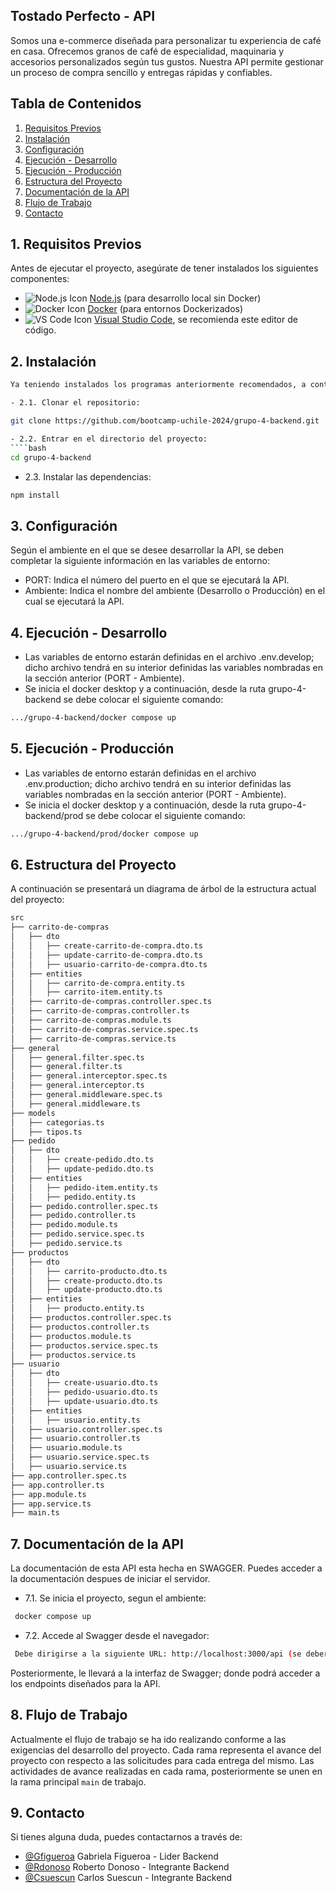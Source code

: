 ## Tostado Perfecto - API

Somos una e-commerce diseñada para personalizar tu experiencia de café en casa. Ofrecemos granos de café de especialidad, maquinaria y accesorios personalizados según tus gustos. Nuestra API permite gestionar un proceso de compra sencillo y entregas rápidas y confiables.

## Tabla de Contenidos

1. [Requisitos Previos](#requisitos-previos)
2. [Instalación](#instalación)
3. [Configuración](#configuración)
4. [Ejecución - Desarrollo](#ejecución---desarrollo)
5. [Ejecución - Producción](#ejecución---producción)
6. [Estructura del Proyecto](#estructura-del-proyecto)
7. [Documentación de la API](#documentación-de-la-api)
8. [Flujo de Trabajo](#flujo-de-trabajo)
9. [Contacto](#contacto)

## 1. Requisitos Previos

Antes de ejecutar el proyecto, asegúrate de tener instalados los siguientes componentes:

- ![Node.js Icon](https://img.icons8.com/color/48/000000/nodejs.png) [Node.js](https://nodejs.org/) (para desarrollo local sin Docker)
- ![Docker Icon](https://img.icons8.com/color/48/000000/docker.png) [Docker](https://www.docker.com/get-started) (para entornos Dockerizados)
- ![VS Code Icon](https://img.icons8.com/color/48/000000/visual-studio-code-2019.png) [Visual Studio Code](https://code.visualstudio.com/download), se recomienda este editor de código.

## 2. Instalación
````bash
Ya teniendo instalados los programas anteriormente recomendados, a continuación deberá:

- 2.1. Clonar el repositorio:

git clone https://github.com/bootcamp-uchile-2024/grupo-4-backend.git

- 2.2. Entrar en el directorio del proyecto:
````bash
cd grupo-4-backend
````
- 2.3. Instalar las dependencias:
````bash
npm install
````
## 3. Configuración

Según el ambiente en el que se desee desarrollar la API, se deben completar la siguiente información en las variables de entorno:

- PORT: Indica el número del puerto en el que se ejecutará la API.
- Ambiente: Indica el nombre del ambiente (Desarrollo o Producción) en el cual se ejecutará la API.
 
## 4. Ejecución - Desarrollo

- Las variables de entorno estarán definidas en el archivo .env.develop; dicho archivo tendrá en su interior definidas las variables nombradas en la sección anterior (PORT - Ambiente). 
- Se inicia el docker desktop y a continuación, desde la ruta grupo-4-backend se debe colocar el siguiente comando:
````bash
.../grupo-4-backend/docker compose up
````

## 5. Ejecución - Producción

- Las variables de entorno estarán definidas en el archivo .env.production; dicho archivo tendrá en su interior definidas las variables nombradas en la sección anterior (PORT - Ambiente). 
- Se inicia el docker desktop y a continuación, desde la ruta grupo-4-backend/prod se debe colocar el siguiente comando:
````bash
.../grupo-4-backend/prod/docker compose up
````
## 6. Estructura del Proyecto

A continuación se presentará un diagrama de árbol de la estructura actual del proyecto:

````bash
src
├── carrito-de-compras
│   ├── dto
│   │   ├── create-carrito-de-compra.dto.ts
│   │   ├── update-carrito-de-compra.dto.ts
│   │   ├── usuario-carrito-de-compra.dto.ts
│   ├── entities
│   │   ├── carrito-de-compra.entity.ts
│   │   ├── carrito-item.entity.ts
│   ├── carrito-de-compras.controller.spec.ts
│   ├── carrito-de-compras.controller.ts
│   ├── carrito-de-compras.module.ts
│   ├── carrito-de-compras.service.spec.ts
│   ├── carrito-de-compras.service.ts
├── general
│   ├── general.filter.spec.ts
│   ├── general.filter.ts
│   ├── general.interceptor.spec.ts
│   ├── general.interceptor.ts
│   ├── general.middleware.spec.ts
│   ├── general.middleware.ts
├── models
│   ├── categorias.ts
│   ├── tipos.ts
├── pedido
│   ├── dto
│   │   ├── create-pedido.dto.ts
│   │   ├── update-pedido.dto.ts
│   ├── entities
│   │   ├── pedido-item.entity.ts
│   │   ├── pedido.entity.ts
│   ├── pedido.controller.spec.ts
│   ├── pedido.controller.ts
│   ├── pedido.module.ts
│   ├── pedido.service.spec.ts
│   ├── pedido.service.ts
├── productos
│   ├── dto
│   │   ├── carrito-producto.dto.ts
│   │   ├── create-producto.dto.ts
│   │   ├── update-producto.dto.ts
│   ├── entities
│   │   ├── producto.entity.ts
│   ├── productos.controller.spec.ts
│   ├── productos.controller.ts
│   ├── productos.module.ts
│   ├── productos.service.spec.ts
│   ├── productos.service.ts
├── usuario
│   ├── dto
│   │   ├── create-usuario.dto.ts
│   │   ├── pedido-usuario.dto.ts
│   │   ├── update-usuario.dto.ts
│   ├── entities
│   │   ├── usuario.entity.ts
│   ├── usuario.controller.spec.ts
│   ├── usuario.controller.ts
│   ├── usuario.module.ts
│   ├── usuario.service.spec.ts
│   ├── usuario.service.ts
├── app.controller.spec.ts
├── app.controller.ts
├── app.module.ts
├── app.service.ts
├── main.ts

````

## 7. Documentación de la API

La documentación de esta API esta hecha en SWAGGER. Puedes acceder a la documentación despues de iniciar el servidor.

- 7.1. Se inicia el proyecto, segun el ambiente:
````bash
 docker compose up
 ````
 - 7.2. Accede al Swagger desde el navegador: 
 ````bash
  Debe dirigirse a la siguiente URL: http://localhost:3000/api (se deberá ajustar el puerto según sea el ambiente seleccionado)
  ````
Posteriormente, le llevará a la interfaz de Swagger; donde podrá acceder a los endpoints diseñados para la API.

## 8. Flujo de Trabajo

Actualmente el flujo de trabajo se ha ido realizando conforme a las exigencias del desarrollo del proyecto.   Cada rama representa el avance del proyecto con respecto a las solicitudes para cada entrega del mismo. Las actividades de avance realizadas en cada rama, posteriormente se unen en la rama principal `main` de trabajo. 

## 9. Contacto

Si tienes alguna duda, puedes contactarnos a través de:

- [@Gfigueroa](https://github.com/GEFR00) Gabriela Figueroa - Lider Backend
- [@Rdonoso](https://github.com/ShagoDonosoP) Roberto Donoso - Integrante Backend 
- [@Csuescun](https://github.com/Suescun85) Carlos Suescun - Integrante Backend 


